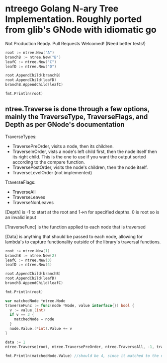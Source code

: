 # ntreego Golang N-ary Tree Implementation.  Roughly ported from glib's GNode with idiomatic go
Not Production Ready.  Pull Requests Welcomed!  (Need better tests!)


```go
root := ntree.New("A")
branchB := ntree.New("B")
leafC := ntree.New("C")
leafD := ntree.New("D")

root.AppendChild(branchB)
root.AppendChild(leafD)
branchB.AppendChild(leafC)

fmt.Println(root)
```


## ntree.Traverse is done through a few options, mainly the TraverseType, TraverseFlags, and Depth as per GNode's documentation
TraverseTypes:
- TraversePreOrder, visits a node, then its children.
- TraverseInOrder, vists a node's left child first, then the node itself then its right child. This is the one to use if you want the output sorted according to the compare function.
- TraversePostOrder, visits the node's children, then the node itself.
- TraverseLevelOrder (not implemented)

TraverseFlags: 
- TraverseAll
- TraverseLeaves
- TraverseNonLeaves

[Depth] is -1 to start at the root and 1->n for specified depths.  0 is root so is an invalid input

[TraverseFunc] is the function applied to each node that is traversed

[Data] is anything that should be passed to each node, allowing for lambda's to capture functionality outside of the library's traversal functions.


```go
root := ntree.New(1)
branchB := ntree.New(2)
leafC := ntree.New(3)
leafD := ntree.New(4)

root.AppendChild(branchB)
root.AppendChild(leafD)
branchB.AppendChild(leafC)

fmt.Println(root)

var matchedNode *ntree.Node
traverseFunc := func(node *Node, value interface{}) bool {
  v := value.(int)
  if v == 3 {
    matchedNode = node
  }
  node.Value.(*int).Value += v
}

data := 1
ntree.Traverse(root, ntree.TraversePreOrder, ntree.TraverseAll, -1, traverseFunc, data)

fmt.Println(matchedNode.Value) //should be 4, since it matched to the node with value 3 and incremented by 1
```
